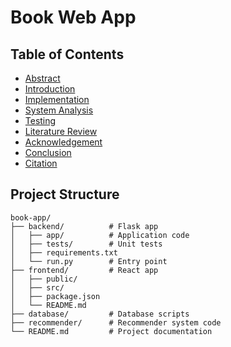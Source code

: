 # Book Web App

## Table of Contents
- [Abstract]()
- [Introduction]()
- [Implementation]()
- [System Analysis]()
- [Testing]()
- [Literature Review]()
- [Acknowledgement]()
- [Conclusion]()
- [Citation]()

## Project Structure
```
book-app/
├── backend/          # Flask app
│   ├── app/          # Application code
│   ├── tests/        # Unit tests
│   ├── requirements.txt
│   └── run.py        # Entry point
├── frontend/         # React app
│   ├── public/
│   ├── src/
│   ├── package.json
│   └── README.md
├── database/         # Database scripts
├── recommender/      # Recommender system code
└── README.md         # Project documentation
```